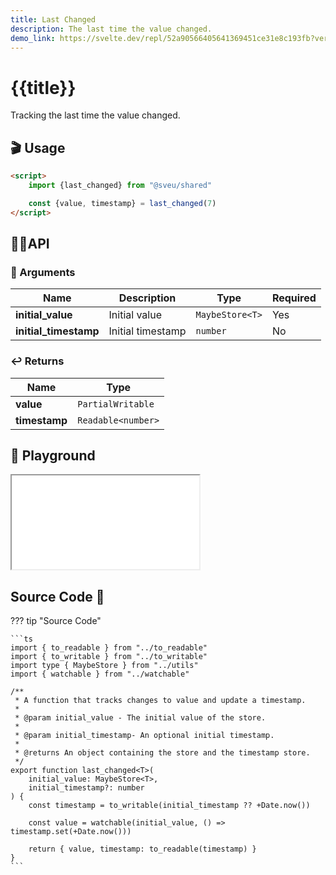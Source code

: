 ```yaml
---
title: Last Changed
description: The last time the value changed.
demo_link: https://svelte.dev/repl/52a90566405641369451ce31e8c193fb?version=3.55.1
---
```


# {{title}}

Tracking the last time the value changed.

## 🎬 Usage

```html
<script>
    import {last_changed} from "@sveu/shared"

    const {value, timestamp} = last_changed(7)
</script>

```

## 👩‍💻API

### 👻 Arguments

| Name                 | Description                                  | Type                  | Required |
| -------------------- | -------------------------------------------- | --------------------- | -------- |
| **initial_value**    | Initial value                                | `MaybeStore<T>`       | Yes      |
| **initial_timestamp**| Initial timestamp                            | `number`              | No       |

### ↩️ Returns

| Name                 | Type                                         |
| -------------------- | -------------------------------------------- |
| **value**            | `PartialWritable`                            |
| **timestamp**        | `Readable<number>`                           |

## 🧪 Playground

<iframe class="h-120 w-full" src="{{demo_link}}"></iframe>

## Source Code 👀

??? tip "Source Code"

    ```ts
    import { to_readable } from "../to_readable"
    import { to_writable } from "../to_writable"
    import type { MaybeStore } from "../utils"
    import { watchable } from "../watchable"

    /**
     * A function that tracks changes to value and update a timestamp.
     *
     * @param initial_value - The initial value of the store.
     *
     * @param initial_timestamp- An optional initial timestamp.
     *
     * @returns An object containing the store and the timestamp store.
     */
    export function last_changed<T>(
        initial_value: MaybeStore<T>,
        initial_timestamp?: number
    ) {
        const timestamp = to_writable(initial_timestamp ?? +Date.now())

        const value = watchable(initial_value, () => timestamp.set(+Date.now()))

        return { value, timestamp: to_readable(timestamp) }
    }
    ```
